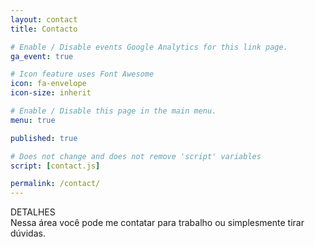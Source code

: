 ```yaml
---
layout: contact
title: Contacto

# Enable / Disable events Google Analytics for this link page.
ga_event: true

# Icon feature uses Font Awesome
icon: fa-envelope
icon-size: inherit

# Enable / Disable this page in the main menu.
menu: true

published: true

# Does not change and does not remove 'script' variables
script: [contact.js]

permalink: /contact/
---
```


DETALHES   
Nessa área você pode me contatar para trabalho ou simplesmente tirar dúvidas.
